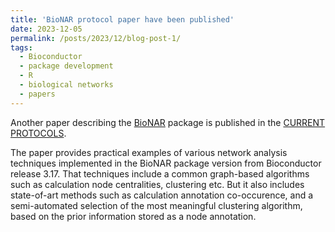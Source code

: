 ```yaml
---
title: 'BioNAR protocol paper have been published'
date: 2023-12-05
permalink: /posts/2023/12/blog-post-1/
tags:
  - Bioconductor
  - package development
  - R
  - biological networks
  - papers
---
```


Another paper describing the  [BioNAR](https://bioconductor.org/packages/devel/bioc/html/BioNAR.html) package is published in the [CURRENT PROTOCOLS](https://currentprotocols.onlinelibrary.wiley.com/doi/10.1002/cpz1.940).

The paper provides practical examples of various network analysis techniques implemented in the BioNAR package version from Bioconductor release 3.17. That techniques include a common graph-based algorithms such as calculation node centralities, clustering etc. But it also includes state-of-art methods such as calculation annotation co-occurence, and a semi-automated selection of the most meaningful clustering algorithm, based on the prior information stored as a node annotation. 
